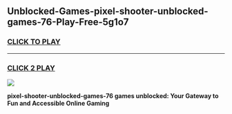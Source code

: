 
## Unblocked-Games-pixel-shooter-unblocked-games-76-Play-Free-5g1o7
<h3>
<a href="https://premium76.site?title=pixel-shooter-unblocked-games-76&ref=10A">CLICK TO PLAY</a></h3>
<hr>

<h3>
<a href="https://premium76.site?title=pixel-shooter-unblocked-games-76&ref=10A">CLICK 2 PLAY</a>
  
</h3>

<a href="https://premium76.site?title=pixel-shooter-unblocked-games-76&ref=10A"><img src="https://clearcache.store/games.png"></a>


**pixel-shooter-unblocked-games-76 games unblocked: Your Gateway to Fun and Accessible Online Gaming**
